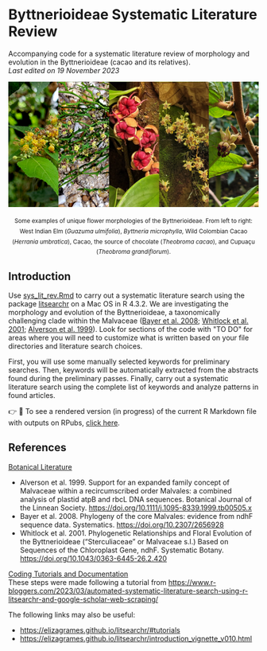 # Byttnerioideae Systematic Literature Review
Accompanying code for a systematic literature review of morphology and evolution in the Byttnerioideae (cacao and its relatives).   
*Last edited on 19 November 2023*   

<p align="center">
<a href="url"><img src="https://github.com/aubricot/bytt_syslitrev/blob/main/bytt_sysrev_banner.png" align="middle" width="900" ></a></p>   

<p align="center">
<sub>Some examples of unique flower morphologies of the Byttnerioideae. From left to right: West Indian Elm (<i>Guazuma ulmifolia</i>), <i>Byttneria microphylla</i>, Wild Colombian Cacao (<i>Herrania umbratica</i>), Cacao, the source of chocolate (<i>Theobroma cacao</i>), and Cupuaçu (<i>Theobroma grandiflorum</i>).</sub>

## Introduction
Use [sys_lit_rev.Rmd](https://github.com/aubricot/bytt_syslitrev/blob/main/sys_lit_rev.Rmd) to carry out a systematic literature search using the package [litsearchr](https://elizagrames.github.io/litsearchr/) on a Mac OS in R 4.3.2. We are investigating the morphology and evolution of the Byttnerioideae, a taxonomically challenging clade within the Malvaceae ([Bayer et al. 2008](https://doi.org/10.1111/j.1095-8339.1999.tb00505.x); [Whitlock et al. 2001](https://doi.org/10.1043/0363-6445-26.2.420); [Alverson et al. 1999](https://doi.org/10.2307/2656928)). Look for sections of the code with "TO DO" for areas where you will need to customize what is written based on your file directories and literature search choices.

First, you will use some manually selected keywords for preliminary searches. Then, keywords will be automatically extracted from the abstracts found during the preliminary passes. Finally, carry out a systematic literature search using the complete list of keywords and analyze patterns in found articles.

:point_right: :hibiscus: To see a rendered version (in progress) of the current R Markdown file with outputs on RPubs, [click here](https://rpubs.com/aubricot/1117098).

## References 
<ins>Botanical Literature</ins>
* Alverson et al. 1999. Support for an expanded family concept of Malvaceae within a recircumscribed order Malvales: a combined analysis of plastid atpB and rbcL DNA sequences. Botanical Journal of the Linnean Society. https://doi.org/10.1111/j.1095-8339.1999.tb00505.x    
* Bayer et al. 2008. Phylogeny of the core Malvales: evidence from ndhF sequence data. Systematics. https://doi.org/10.2307/2656928   
* Whitlock et al. 2001. Phylogenetic Relationships and Floral Evolution of the Byttnerioideae (“Sterculiaceae” or Malvaceae s.l.) Based on Sequences of the Chloroplast Gene, ndhF. Systematic Botany. https://doi.org/10.1043/0363-6445-26.2.420

<ins>Coding Tutorials and Documentation</ins>   
These steps were made following a tutorial from https://www.r-bloggers.com/2023/03/automated-systematic-literature-search-using-r-litsearchr-and-google-scholar-web-scraping/   

The following links may also be useful:
* https://elizagrames.github.io/litsearchr/#tutorials
* https://elizagrames.github.io/litsearchr/introduction_vignette_v010.html

